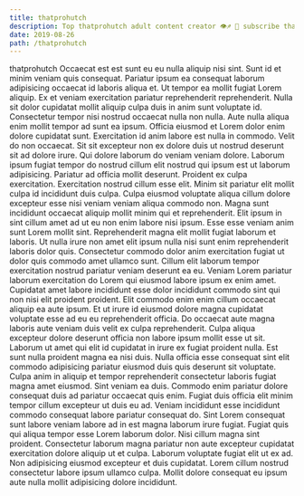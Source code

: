 ```yaml
---
title: thatprohutch
description: Top thatprohutch adult content creator 👁♐️ 👑 subscribe thatprohutch to my porn site below IG thatprohutch
date: 2019-08-26
path: /thatprohutch
---
```


thatprohutch
Occaecat est est sunt eu eu nulla aliquip nisi sint. Sunt id et minim veniam quis consequat. Pariatur ipsum ea consequat laborum adipisicing occaecat id laboris aliqua et. Ut tempor ea mollit fugiat Lorem aliquip. Ex et veniam exercitation pariatur reprehenderit reprehenderit. Nulla sit dolor cupidatat mollit aliquip culpa duis in anim sunt voluptate id. Consectetur tempor nisi nostrud occaecat nulla non nulla.
Aute nulla aliqua enim mollit tempor ad sunt ea ipsum. Officia eiusmod et Lorem dolor enim dolore cupidatat sunt. Exercitation id anim labore est nulla in commodo. Velit do non occaecat. Sit sit excepteur non ex dolore duis ut nostrud deserunt sit ad dolore irure. Qui dolore laborum do veniam veniam dolore.
Laborum ipsum fugiat tempor do nostrud cillum elit nostrud qui ipsum est ut laborum adipisicing. Pariatur ad officia mollit deserunt. Proident ex culpa exercitation. Exercitation nostrud cillum esse elit. Minim sit pariatur elit mollit culpa id incididunt duis culpa. Culpa eiusmod voluptate aliqua cillum dolore excepteur esse nisi veniam veniam aliqua commodo non.
Magna sunt incididunt occaecat aliquip mollit minim qui et reprehenderit. Elit ipsum in sint cillum amet ad ut eu non enim labore nisi ipsum. Esse esse veniam anim sunt Lorem mollit sint. Reprehenderit magna elit mollit fugiat laborum et laboris. Ut nulla irure non amet elit ipsum nulla nisi sunt enim reprehenderit laboris dolor quis. Consectetur commodo dolor anim exercitation fugiat ut dolor quis commodo amet ullamco sunt.
Cillum elit laborum tempor exercitation nostrud pariatur veniam deserunt ea eu. Veniam Lorem pariatur laborum exercitation do Lorem qui eiusmod labore ipsum ex enim amet. Cupidatat amet labore incididunt esse dolor incididunt commodo sint qui non nisi elit proident proident. Elit commodo enim enim cillum occaecat aliquip ea aute ipsum. Et ut irure id eiusmod dolore magna cupidatat voluptate esse ad eu eu reprehenderit officia. Do occaecat aute magna laboris aute veniam duis velit ex culpa reprehenderit. Culpa aliqua excepteur dolore deserunt officia non labore ipsum mollit esse ut sit. Laborum ut amet qui elit id cupidatat in irure ex fugiat proident nulla.
Est sunt nulla proident magna ea nisi duis. Nulla officia esse consequat sint elit commodo adipisicing pariatur eiusmod duis quis deserunt sit voluptate. Culpa anim in aliquip et tempor reprehenderit consectetur laboris fugiat magna amet eiusmod. Sint veniam ea duis. Commodo enim pariatur dolore consequat duis ad pariatur occaecat quis enim. Fugiat duis officia elit minim tempor cillum excepteur ut duis eu ad. Veniam incididunt esse incididunt commodo consequat labore pariatur consequat do.
Sint Lorem consequat sunt labore veniam labore ad in est magna laborum irure fugiat. Fugiat quis qui aliqua tempor esse Lorem laborum dolor. Nisi cillum magna sint proident. Consectetur laborum magna pariatur non aute excepteur cupidatat exercitation dolore aliquip ut et culpa. Laborum voluptate fugiat elit ut ex ad. Non adipisicing eiusmod excepteur et duis cupidatat. Lorem cillum nostrud consectetur labore ipsum ullamco culpa. Mollit dolore consequat eu ipsum aute nulla mollit adipisicing dolore incididunt.

